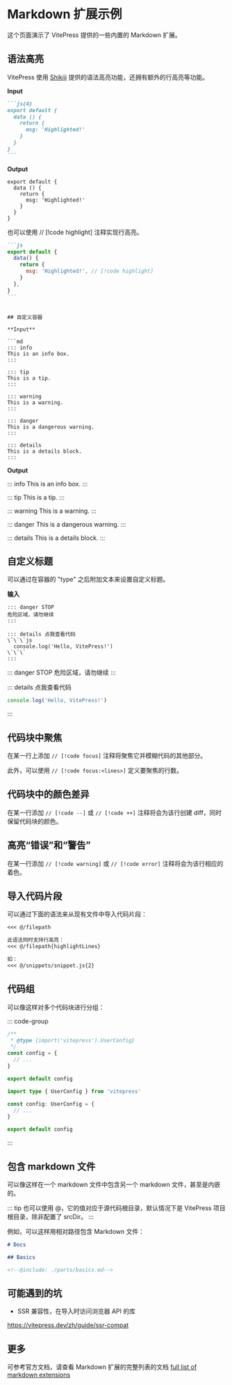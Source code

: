 # Markdown 扩展示例

这个页面演示了 VitePress 提供的一些内置的 Markdown 扩展。

## 语法高亮

VitePress 使用 [Shikiji](https://github.com/antfu/shikiji) 提供的语法高亮功能，还拥有额外的行高亮等功能。

**Input**

````md
```js{4}
export default {
  data () {
    return {
      msg: 'Highlighted!'
    }
  }
}
```
````

**Output**

```js{4}
export default {
  data () {
    return {
      msg: 'Highlighted!'
    }
  }
}
```

也可以使用 // [!code highlight] 注释实现行高亮。

````md
```js
export default {
  data() {
    return {
      msg: 'Highlighted!', // [!code highlight]
    }
  },
}
```
````

````

## 自定义容器

**Input**

```md
::: info
This is an info box.
:::

::: tip
This is a tip.
:::

::: warning
This is a warning.
:::

::: danger
This is a dangerous warning.
:::

::: details
This is a details block.
:::
````

**Output**

::: info
This is an info box.
:::

::: tip
This is a tip.
:::

::: warning
This is a warning.
:::

::: danger
This is a dangerous warning.
:::

::: details
This is a details block.
:::

## 自定义标题

可以通过在容器的 "type" 之后附加文本来设置自定义标题。

**输入**

```text
::: danger STOP
危险区域，请勿继续
:::
```

```text
::: details 点我查看代码
\`\`\`js
  console.log('Hello, VitePress!')
\`\`\`
:::
```

::: danger STOP
危险区域，请勿继续
:::

::: details 点我查看代码

```js
console.log('Hello, VitePress!')
```

:::

## 代码块中聚焦

在某一行上添加 `// [!code focus]` 注释将聚焦它并模糊代码的其他部分。

此外，可以使用 `// [!code focus:<lines>]` 定义要聚焦的行数。

## 代码块中的颜色差异

在某一行添加 `// [!code --]` 或 `// [!code ++]` 注释将会为该行创建 diff，同时保留代码块的颜色。

## 高亮“错误”和“警告”

在某一行添加 `// [!code warning]` 或 `// [!code error]` 注释将会为该行相应的着色。

## 导入代码片段

可以通过下面的语法来从现有文件中导入代码片段：

```md
<<< @/filepath

此语法同时支持行高亮：
<<< @/filepath{highlightLines}

如：
<<< @/snippets/snippet.js{2}
```

## 代码组

可以像这样对多个代码块进行分组：

::: code-group

```js [config.js]
/**
 * @type {import('vitepress').UserConfig}
 */
const config = {
  // ...
}

export default config
```

```ts [config.ts]
import type { UserConfig } from 'vitepress'

const config: UserConfig = {
  // ...
}

export default config
```

:::

## 包含 markdown 文件

可以像这样在一个 markdown 文件中包含另一个 markdown 文件，甚至是内嵌的。

::: tip
也可以使用 @，它的值对应于源代码根目录，默认情况下是 VitePress 项目根目录，除非配置了 srcDir。
:::

例如，可以这样用相对路径包含 Markdown 文件：

```md
# Docs

## Basics

<!--@include: ./parts/basics.md-->
```

## 可能遇到的坑

- SSR 兼容性，在导入时访问浏览器 API 的库

<https://vitepress.dev/zh/guide/ssr-compat>

## 更多

可参考官方文档，请查看 Markdown 扩展的完整列表的文档 [full list of markdown extensions](https://vitepress.dev/guide/markdown)
